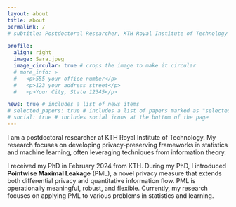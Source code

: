```yaml
---
layout: about
title: about
permalink: /
# subtitle: Postdoctoral Researcher, KTH Royal Institute of Technology 

profile:
  align: right
  image: Sara.jpeg
  image_circular: true # crops the image to make it circular
  # more_info: >
  #   <p>555 your office number</p>
  #   <p>123 your address street</p>
  #   <p>Your City, State 12345</p>

news: true # includes a list of news items
# selected_papers: true # includes a list of papers marked as "selected={true}"
# social: true # includes social icons at the bottom of the page
---
```


I am a postdoctoral researcher at KTH Royal Institute of Technology. My research focuses on developing privacy-preserving frameworks in statistics and machine learning, often leveraging techniques from information theory.

I received my PhD in February 2024 from KTH. During my PhD, I introduced **Pointwise Maximal Leakage** (PML), a novel privacy measure that extends both differential privacy and quantitative information flow. PML is operationally meaningful, robust, and flexible. Currently, my research focuses on applying PML to various problems in statistics and learning.